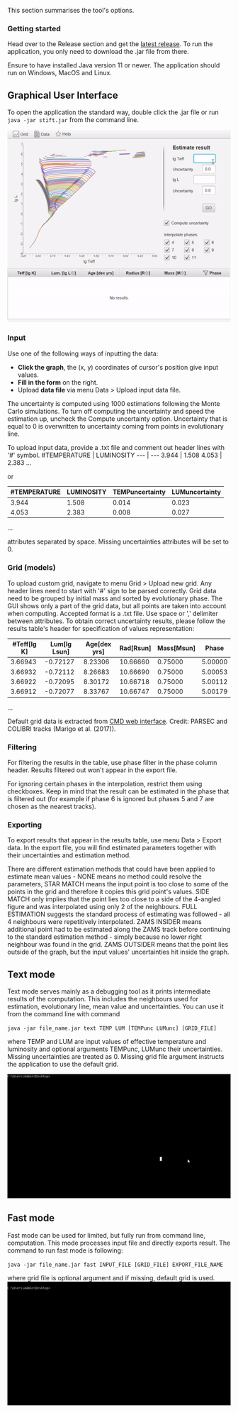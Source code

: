 This section summarises the tool's options.

### Getting started

Head over to the Release section and get the [latest release](https://github.com/Johaney-s/StIFT/releases/latest).
To run the application, you only need to download the .jar file from there.

Ensure to have installed Java version 11 or newer. The application should run on Windows, MacOS and Linux.

## Graphical User Interface
To open the application the standard way, double click the .jar file or run  `java -jar stift.jar` from the command line.

![](img/gui.gif)

### Input
Use one of the following ways of inputting the data:
- **Click the graph**, the (x, y) coordinates of cursor's position give input values.
- **Fill in the form** on the right.
- Upload **data file** via menu Data > Upload input data file.

The uncertainty is computed using 1000 estimations following the Monte Carlo simulations.
To turn off computing the uncertainty and speed the estimation up, uncheck the Compute uncertainty option.
Uncertainty that is equal to 0 is overwritten to uncertainty coming from points in evolutionary line.

To upload input data, provide a .txt file and comment out header lines with '#' symbol.
#TEMPERATURE | LUMINOSITY
--- | --- 
3.944 | 1.508
4.053 | 2.383
...

or

#TEMPERATURE | LUMINOSITY | TEMPuncertainty | LUMuncertainty
--- | --- | --- | --- 
3.944 | 1.508 | 0.014 | 0.023
4.053 | 2.383 | 0.008 | 0.027
...

attributes separated by space. Missing uncertainties attributes
will be set to 0.

### Grid (models)
To upload custom grid, navigate to menu Grid > Upload new grid.
Any header lines need to start with '#' sign to be parsed correctly.
Grid data need to be grouped by initial mass and sorted by evolutionary
phase. The GUI shows only a part of the grid data,
but all points are taken into account when computing.
Accepted format is a .txt file.
Use space or ',' delimiter between attributes. To obtain correct
uncertainty results, please follow the results table's header
for specification of values representation:

#Teff[lg K] | Lum[lg Lsun] | Age[dex yrs] | Rad[Rsun] | Mass[Msun] | Phase
--- | --- | --- | --- |--- |---
3.66943 | -0.72127 | 8.23306 | 10.66660 | 0.75000 | 5.00000
3.66932 | -0.72112 | 8.26683 | 10.66690 | 0.75000 | 5.00053
3.66922 | -0.72095 | 8.30172 | 10.66718 | 0.75000 | 5.00112
3.66912 | -0.72077 | 8.33767 | 10.66747 | 0.75000 | 5.00179
...

Default grid data is extracted from [CMD web interface](http://stev.oapd.inaf.it/cgi-bin/cmd).
Credit: PARSEC and COLIBRI tracks (Marigo et al. (2017)).

### Filtering
For filtering the results in the table, use phase filter in the phase column header.
Results filtered out won't appear in the export file.

For ignoring certain phases in the interpolation, restrict them
using checkboxes. Keep in mind that the result can be estimated
in the phase that is filtered out (for example if phase 6 is ignored
but phases 5 and 7 are chosen as the nearest tracks).

### Exporting
To export results that appear in the results table, use menu Data > Export data.
In the export file, you will find estimated parameters together with their uncertainties and estimation method.

There are different estimation methods that could have been applied to estimate mean values - NONE means no method could resolve the parameters, STAR MATCH means the input point is too close to some of the points in the grid and therefore it copies this grid point's values. SIDE MATCH only implies that the point lies too close to a side of the 4-angled figure and was interpolated using only 2 of the neighbours. FULL ESTIMATION suggests the standard process of estimating was followed - all 4 neighbours were repetitively interpolated. ZAMS INSIDER means additional point had to be estimated along the ZAMS track before continuing to the standard estimation method - simply because no lower right neighbour was found in the grid. ZAMS OUTSIDER means that the point lies outside of the graph, but the input values' uncertainties hit inside the graph.

## Text mode
Text mode serves mainly as a debugging tool as it prints intermediate results of the computation. This includes the neighbours used for estimation, evolutionary line, mean value and uncertainties. You can use it from the command line with command

`java -jar file_name.jar text TEMP LUM [TEMPunc LUMunc] [GRID_FILE]`

where TEMP and LUM are input values of effective temperature and luminosity and optional arguments TEMPunc, LUMunc their uncertainties. Missing uncertainties are treated as 0.
Missing grid file argument instructs the application to use the default grid.

![](img/textMode.gif)

## Fast mode
Fast mode can be used for limited, but fully run from command line, computation. This mode processes input file and directly exports result.
The command to run fast mode is following:

`java -jar file_name.jar fast INPUT_FILE [GRID_FILE] EXPORT_FILE_NAME`

where grid file is optional argument and if missing,
default grid is used.
![](img/fastMode.gif)

